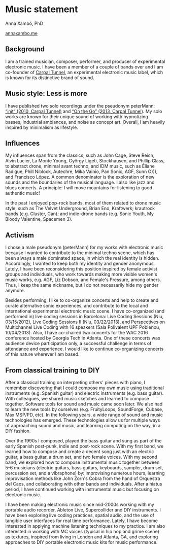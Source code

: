 # Music statement

Anna Xambó, PhD 

[annaxambo.me](http://annaxambo.me)

## Background

I am a trained musician, composer, performer, and producer of experimental electronic music. I have been a member of a couple of bands over and I am co-founder of [Carpal Tunnel](http://carpaltunnel.cat), an experimental electronic music label, which is known for its distinctive brand of sound. 

## Music style: Less is more

I have published two solo recordings under the pseudonym peterMann: [“init” (2010, Carpal Tunnel)](http://carpaltunnel.cat/CT002.php) and [“On the Go” (2013, Carpal Tunnel)](http://carpaltunnel.cat/CT004.php). My solo works are known for their unique sound of working with hypnotizing basses, industrial ambiances, and noise as concept art. Overall, I am heavily inspired by minimalism as lifestyle.

## Influences

My influences span from the classics, such as John Cage, Steve Reich, Alvin Lucier, La Monte Young, György Ligeti, Stockhausen, and Phillip Glass, to abstract drone, minimal avant techno, and IDM music, such as Éliane Radigue, Phill Niblock, Autechre, Mika Vainio, Pan Sonic, AGF, Sunn O))), and Francisco López. A common denominator is the exploration of new sounds and the boundaries of the musical language. I also like jazz and blues concerts. A principle: I will move mountains for listening to good authentic music! 

In the past I enjoyed pop-rock bands, most of them related to drone music style, such as The Velvet Underground, Brian Eno, Kraftwerk; krautrock bands (e.g. Cluster, Can); and indie-drone bands (e.g. Sonic Youth, My Bloody Valentine, Spacemen 3). 

## Activism

I chose a male pseudonym (peterMann) for my works with electronic music because I wanted to contribute to the minimal techno scene, which has been always a male dominated space, in which the real identity is hidden. Accordingly, I wanted to keep both my identity and gender anonymous. Lately, I have been reconsidering this position inspired by female activist groups and individuals, who work towards making more visible women's music works, e.g. AGF, Liz Dobson, and Female's Pressure, among others. Thus, I keep the same nickname, but I do not necessarily hide my gender anymore.

Besides performing, I like to co-organize concerts and help to create and curate alternative sonic experiences, and contribute to the local and international experimental electronic music scene. I have co-organized (and performed in) live coding sessions in Barcelona: Live Coding Sessions (Niu, 03/15/2012), Live Coding Sessions II (Niu, 03/22/2013), and Perspectives on Multichannel Live Coding with 16 speakers (Sala Polivalent UPF Poblenou, 10/04/2013). Also, I have co-chaired two concerts for the WAC 2016 conference hosted by Georgia Tech in Atlanta. One of these concerts was audience device participation only, a successful challenge in terms of attendance and experience. I would like to continue co-organizing concerts of this nature wherever I am based. 


## From classical training to DIY

After a classical training on interpreting others' pieces with piano, I remember discovering that I could compose my own music using traditional instruments (e.g. Spanish guitar) and electric instruments (e.g. bass guitar). With colleagues, we shared music sketches and learned to compose together. Software tools for sound and music came soon later. We also had to learn the new tools by ourselves (e.g. FruityLoops, SoundForge, Cubase, Max MSP/PD, etc). In the following years, a wide range of sound and music technologies has emerged. These technologies allow us for multiple ways of approaching sound and music, and learning computing on the way, in a DIY fashion.   

Over the 1990s I composed, played the bass guitar and sung as part of the early Spanish post-punk, indie and post-rock scene. With my first band, we learned how to compose and create a decent song just with an electric guitar, a bass guitar, a drum set, and two female voices. With my second band, we explored how to compose instrumental music together between 5-6 musicians (electric guitars, bass guitars, keyboards, sampler, drum set, percussion set, and a vibraphone) by: improvising numerous hours, learning improvisation methods like John Zorn's Cobra from the hand of Orquestra del Caos, and collaborating with other bands and individuals. After a hiatus period, I have continued working with instrumental music but focusing on electronic music. 

I have been making electronic music since mid-2000s working with my portable audio recorder, Ableton Live, Supercollider and DIY instruments. I have been exploring live coding practices, spatial audio, and the use of tangible user interfaces for real time performance. Lately, I have become interested in applying machine listening techniques to my practice. I am also interested in working with MC voices (typical in hip hop and grime scene) as textures, inspired from living in London and Atlanta, GA, and exploring approaches to DIY portable electronic music kits for music performance. 



